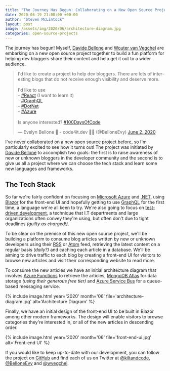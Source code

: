 ```yaml
---
title: "The Journey Has Begun: Collaborating on a New Open Source Project"
date: 2020-06-19 21:00:00 +00:00
author: "Steven McLintock"
layout: post
image: /assets/img/2020/06/architecture-diagram.jpg
categories: open-source-projects
---
```


The journey has begun! Myself, [Davide Bellone](https://www.code4it.dev/) and [Wouter van Vegchel](https://twitter.com/wvegchel) are embarking on a new open source project together to build a fun platform for helping dev bloggers share their content and help get it out to a wider audience.

<blockquote class="twitter-tweet tw-align-center"><p lang="en" dir="ltr">I&#39;d like to create a project to help dev bloggers. There are lots of interesting blogs that do not receive enough visibility and deserve more.<br><br>I&#39;d like to use <br>- <a href="https://twitter.com/hashtag/React?src=hash&amp;ref_src=twsrc%5Etfw">#React</a> (I want to learn it)<br>- <a href="https://twitter.com/hashtag/GraphQL?src=hash&amp;ref_src=twsrc%5Etfw">#GraphQL</a><br>- <a href="https://twitter.com/hashtag/DotNet?src=hash&amp;ref_src=twsrc%5Etfw">#DotNet</a><br>- <a href="https://twitter.com/hashtag/Azure?src=hash&amp;ref_src=twsrc%5Etfw">#Azure</a><br><br>Is anyone interested? <a href="https://twitter.com/hashtag/100DaysOfCode?src=hash&amp;ref_src=twsrc%5Etfw">#100DaysOfCode</a></p>&mdash; Evelyn Bellone 🐧 - code4it.dev 📃📃 (@BelloneEvy) <a href="https://twitter.com/BelloneEvy/status/1267744264127217664?ref_src=twsrc%5Etfw">June 2, 2020</a></blockquote> <script async src="https://platform.twitter.com/widgets.js" charset="utf-8"></script>

I've never collaborated on a new open source project before, so I'm particularly excited to see how it turns out! The project was initiated by [Davide Bellone](https://twitter.com/BelloneEvy) to accomplish two goals: the first is to raise awareness of new or unknown bloggers in the developer community and the second is to give us all a project where we can choose the tech stack and learn some new languages and frameworks.

## The Tech Stack

So far we're fairly confident on focusing on [Microsoft Azure](https://azure.microsoft.com/) and [.NET](https://dotnet.microsoft.com/), using [Blazor](https://dotnet.microsoft.com/apps/aspnet/web-apps/blazor) for the front-end UI and hopefully getting to use [GraphQL](https://graphql.org/) for the first time, a language we're all keen to try. We're also going to focus on [test-driven development](https://www.freecodecamp.org/news/test-driven-development-what-it-is-and-what-it-is-not-41fa6bca02a2/), a technique that I.T departments and large organizations often convey they're using, but often don't due to tight deadlines *(guilty as charged!)*.

To be clear on the premise of this new open source project, we'll be building a platform to consume blog articles written by new or unknown developers using their [RSS](https://en.wikipedia.org/wiki/RSS) or [Atom](https://en.wikipedia.org/wiki/Atom_(Web_standard)) feed, retrieving the latest content on a regular basis *(daily?)* and caching each article in a database. We'll be aiming to drive traffic to each blog by creating a front-end UI for visitors to browse new articles and visit their corresponding website to read more.

To consume the new articles we have an initial architecture diagram that involves [Azure Functions](https://azure.microsoft.com/en-us/services/functions/) to retrieve the articles, [MongoDB Atlas](https://www.mongodb.com/cloud/atlas) for data storage *(using their generous free tier)* and [Azure Service Bus](https://azure.microsoft.com/en-us/services/service-bus/) for a queue-based messaging service.

{%
    include image.html
    year='2020'
    month='06'
    file='architecture-diagram.jpg'
    alt='Architecture Diagram'
%}

Finally, we have an initial design of the front-end UI to be built in Blazor among other modern frameworks. The design will enable visitors to browse categories they're interested in, or all of the new articles in descending order.

{%
    include image.html
    year='2020'
    month='06'
    file='front-end-ui.jpg'
    alt='Front-end UI'
%}

If you would like to keep up-to-date with our development, you can follow the project on [GitHub](https://github.com/DevBlogsList) and find each of us on Twitter at [@kiltandcode](https://twitter.com/kiltandcode), [@BelloneEvy](https://twitter.com/BelloneEvy) and [@wvegchel](https://twitter.com/wvegchel).